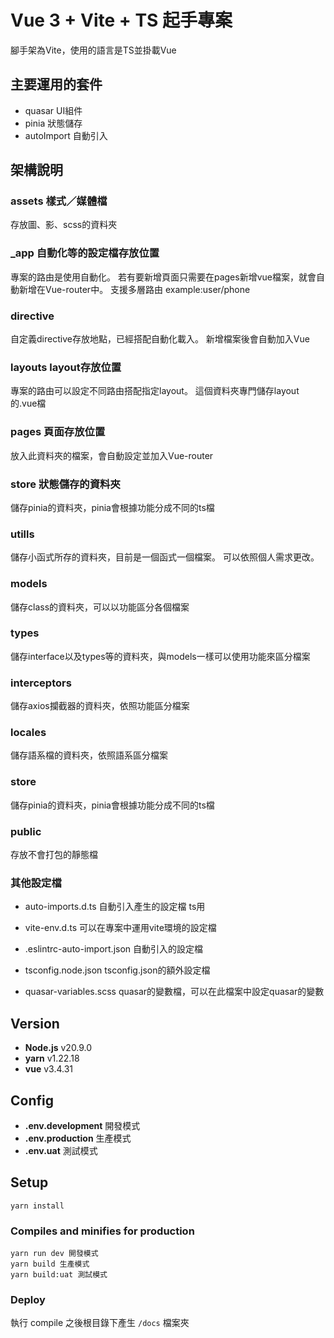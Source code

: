 # Vue 3 + Vite + TS 起手專案
腳手架為Vite，使用的語言是TS並掛載Vue

## 主要運用的套件

- quasar UI組件
- pinia 狀態儲存
- autoImport 自動引入

## 架構說明

### assets 樣式／媒體檔
存放圖、影、scss的資料夾

### _app 自動化等的設定檔存放位置
專案的路由是使用自動化。
若有要新增頁面只需要在pages新增vue檔案，就會自動新增在Vue-router中。
支援多層路由 example:user/phone

### directive
自定義directive存放地點，已經搭配自動化載入。
新增檔案後會自動加入Vue

### layouts layout存放位置
專案的路由可以設定不同路由搭配指定layout。
這個資料夾專門儲存layout的.vue檔

### pages 頁面存放位置
放入此資料夾的檔案，會自動設定並加入Vue-router

### store 狀態儲存的資料夾
儲存pinia的資料夾，pinia會根據功能分成不同的ts檔

### utills
儲存小函式所存的資料夾，目前是一個函式一個檔案。
可以依照個人需求更改。

### models
儲存class的資料夾，可以以功能區分各個檔案

### types
儲存interface以及types等的資料夾，與models一樣可以使用功能來區分檔案

### interceptors
儲存axios攔截器的資料夾，依照功能區分檔案

### locales
儲存語系檔的資料夾，依照語系區分檔案

### store
儲存pinia的資料夾，pinia會根據功能分成不同的ts檔

### public
存放不會打包的靜態檔


### 其他設定檔

- auto-imports.d.ts 自動引入產生的設定檔 ts用

- vite-env.d.ts 可以在專案中運用vite環境的設定檔

- .eslintrc-auto-import.json 自動引入的設定檔

- tsconfig.node.json tsconfig.json的額外設定檔

- quasar-variables.scss quasar的變數檔，可以在此檔案中設定quasar的變數

## Version

- **Node.js** v20.9.0
- **yarn** v1.22.18
- **vue** v3.4.31

## Config

- **.env.development** 開發模式
- **.env.production** 生產模式
- **.env.uat** 測試模式

## Setup

```
yarn install
```

### Compiles and minifies for production

```
yarn run dev 開發模式
yarn build 生產模式
yarn build:uat 測試模式
```

### Deploy

執行 compile 之後根目錄下產生 `/docs` 檔案夾
